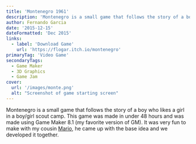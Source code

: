 ```yaml
---
title: 'Montenegro 1961'
description: 'Montenegro is a small game that follows the story of a boyscout who likes a girlscout.'
author: Fernando Garcia
date: '2015-12-15'
dateFormatted: 'Dec 2015'
links:
  - label: 'Download Game'
    url: 'https://flogar.itch.io/montenegro'
primaryTag: 'Video Game'
secondaryTags:
  - Game Maker
  - 3D Graphics
  - Game Jam
cover:
  url: '/images/monte.png'
  alt: "Screenshot of game starting screen"
---
```


Montenegro is a small game that follows the story of a boy who likes a girl in a boy/girl scout camp. This game was made in under 48 hours and was made using Game Maker 8.1 (my favorite version of GM). It was very fun to make with my cousin [Mario](https://flogar.itch.io/), he came up with the base idea and we developed it together.